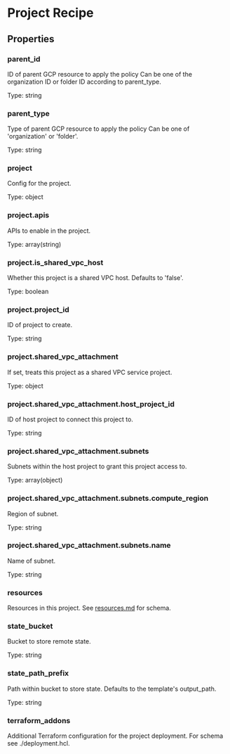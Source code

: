 # Project Recipe

<!-- These files are auto generated -->

## Properties

### parent_id

ID of parent GCP resource to apply the policy
Can be one of the organization ID or folder ID according to parent_type.

Type: string

### parent_type

Type of parent GCP resource to apply the policy
Can be one of 'organization' or 'folder'.

Type: string

### project

Config for the project.

Type: object

### project.apis

APIs to enable in the project.

Type: array(string)

### project.is_shared_vpc_host

Whether this project is a shared VPC host. Defaults to 'false'.

Type: boolean

### project.project_id

ID of project to create.

Type: string

### project.shared_vpc_attachment

If set, treats this project as a shared VPC service project.

Type: object

### project.shared_vpc_attachment.host_project_id

ID of host project to connect this project to.

Type: string

### project.shared_vpc_attachment.subnets

Subnets within the host project to grant this project access to.

Type: array(object)

### project.shared_vpc_attachment.subnets.compute_region

Region of subnet.

Type: string

### project.shared_vpc_attachment.subnets.name

Name of subnet.

Type: string

### resources

Resources in this project.
See [resources.md](./resources.md) for schema.

### state_bucket

Bucket to store remote state.

Type: string

### state_path_prefix

Path within bucket to store state. Defaults to the template's output_path.

Type: string

### terraform_addons

Additional Terraform configuration for the project deployment.
For schema see ./deployment.hcl.
